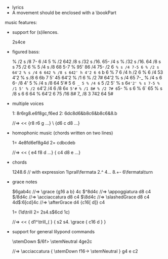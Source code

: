 - lyrics
- A movement should be enclosed with a \bookPart

music features:
- support for (s)ilences.

  2s4ce

- figured bass:

  % /2 s /8 7- 6 /4 5
  % /2 642 /8 s /32 s /16. 65- /4 s
  % /32 s /16. 64 /8 s s 75 /2 6
  % 5 /4 s /8 68 5-7
  % 95' 86 /4 75- /2 6`
  % s /4 7-5 6
  % /2 s 64'2
  % s /4 6 642
  % /8 s 642' h 4'2 6 6` b 6
  % 7 6 /4 h /2 6
  % 6 /4 53 4'2
  % s /8 6 6b 7 5' 45 64'2
  % /1 6
  % /2 7# 64'2
  % s /4 65 7-_
  % /4 s 6 6- /8 4' 5
  % /4 s /8 64 5'# 5 6` _ 5
  % /4 6` 5 /2 5'
  % s 6`4'2'
  % s 7-5
  % /1 5'
  % /2 6`4'2 /4 6 /8 6`4 5'#
  % /1 8#
  % /2 7# 6`5-
  % s 6
  % 6` 65 
  % s /8 s 6 6 64
  % 64'2 6 75 /16 8# 7_ /8 3 742 64 5#

- multiple voices

  1: 8r6rg8.e6f8gc,f6ed
  2: 6dc8d6&b8c6&b8c6&8.b
  
  //=>
  <<
    {r8 r6 g ...}
    \\
    {d6 c d8 ...}
  >>
  
- homophonic music (chords written on two lines)

  1= 4e8fd6ef8g4d
  2= cdbcdeb
  
  //=> 
    <<
      { e4 f8 d ...}
      { c4 d8 e ...}
    >>

- chords

  1<ace>2<ace>4<face>8.<ac>6<gce>
  // with expression
  1<ace>\prall\fermata 2<ace>.^ 4<face>... 8.<ac>\+\- 6<gce>\fermata\turn

- grace notes

  $6gab4c //=> \grace {g16 a b} 4c
  $^8d4c //=> \appoggiatura d8 c4
  $/8d4c //=> \acciaccatura d8 c4
  $\8d4c //=> \slashedGrace d8 c4
  4d$:6[cd]4c //=> \afterGrace d4 {c16[ d]} c4
  
  1= (1d\trill
  2= 2s4.s$6cd
  1c)
  
  //=> 
    <<
      { d1^\trill_( }
      { s2 s4. \grace { c16 d } }
    >>

- support for general lilypond commands

  \stemDown $/6f\> \stemNeutral 4ge2c
  
  //=> 
    \acciaccatura {
      \stemDown
      f16->
      \stemNeutral
    }
    g4 e c2

